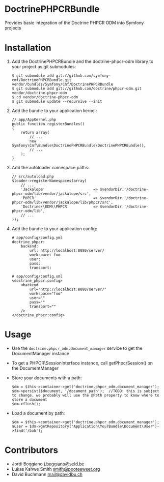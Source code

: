 DoctrinePHPCRBundle
===================

Provides basic integration of the Doctrine PHPCR ODM into Symfony projects

Installation
============

 1. Add the DoctrinePHPCRBundle and the doctrine-phpcr-odm library to your project as git submodules:

        $ git submodule add git://github.com/symfony-cmf/DoctrinePHPCRBundle.git vendor/bundles/Symfony/Cmf/DoctrinePHPCRBundle
        $ git submodule add git://github.com/doctrine/phpcr-odm.git vendor/doctrine-phpcr-odm
        $ cd vendor/doctrine-phpcr-odm
        $ git submodule update --recursive --init

 2. Add the bundle to your application kernel:

        // app/AppKernel.php
        public function registerBundles()
        {
            return array(
                // ...
                new Symfony\Cmf\Bundle\DoctrinePHPCRBundle\DoctrinePHPCRBundle(),
                // ...
            );
        }

 3. Add the autoloader namespace paths:

        // src/autoload.php
        $loader->registerNamespaces(array(
            // ...
            'Jackalope'                      => $vendorDir.'/doctrine-phpcr-odm/lib/vendor/jackalope/src',
            'PHPCR'                          => $vendorDir.'/doctrine-phpcr-odm/lib/vendor/jackalope/lib/phpcr/src',
            'Doctrine\\ODM\\PHPCR'           => $vendorDir.'/doctrine-phpcr-odm/lib',
            // ...
        ));

 4. Add the bundle to your application config:

        # app/config/config.yml
        doctrine_phpcr:
            backend:
                url: http://localhost:8080/server/
                workspace: foo
                user:
                pass:
                transport:

        # app/config/config.xml
        <doctrine_phpcr:config>
            <backend
                url="http://localhost:8080/server/"
                workspace="foo"
                user=""
                pass=""
                transport=""
            />
        </doctrine_phpcr:config>

Usage
=====

* Use the `doctrine.phpcr_odm.document_manager` service to get the DocumentManager instance
* To get a PHPCR\SessionInterface instance, call getPhpcrSession() on the DocumentManager
* Store your documents with a path:

      $dm = $this->container->get('doctrine.phpcr_odm.document_manager');
      $dm->persist($document, '/document_path');  //TODO: this is subject to change. we probably will use the @Path property to know where to store a document
      $dm->flush();

* Load a document by path:

      $dm = $this->container->get('doctrine.phpcr_odm.document_manager');
      $user = $dm->getRepository('Application\YourBundle\Document\User')->find('/bob');

Contributors
============

- Jordi Boggiano <j.boggiano@seld.be>
- Lukas Kahwe Smith <smith@pooteeweet.org>
- David Buchmann <mail@davidbu.ch>
